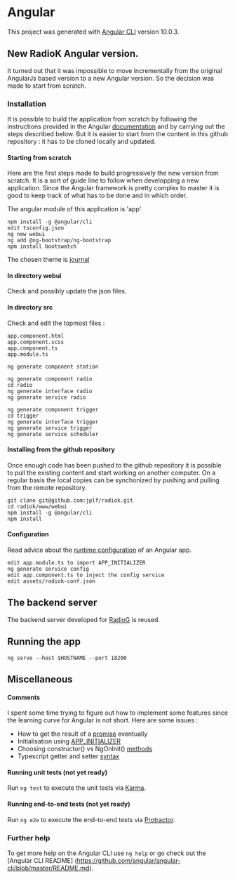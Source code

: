 # Angular

This project was generated with
[Angular CLI](https://github.com/angular/angular-cli) version 10.0.3.

## New RadioK Angular version.

It turned out that it was impossible to move incrementally from the original AngularJs based version to a new Angular version. So the decision was made to start from scratch.

### Installation

It is possible to build the application from scratch by following the instructions provided in the Angular [documentation](https://angular.io/guide/setup-local) and by carrying out the steps described below.
But it is easier to start from the content in this github repository : it has to be cloned locally and updated.

#### Starting from scratch

Here are the first steps made to build progressively the new version from scratch. It is a sort of guide line to follow when developping a new application. Since the Angular framework is pretty complex to master it is good to keep track of what has to be done and in which order.

The angular module of this application is 'app'
```
npm install -g @angular/cli
edit tsconfig.json
ng new webui
ng add @ng-bootstrap/ng-bootstrap
npm install bootswatch
```
The chosen theme is [journal](https://bootswatch.com/journal/)

#### In directory webui

Check and possibly update the json files.

#### In directory src

Check and edit the topmost files :

```
app.component.html
app.component.scss
app.component.ts
app.module.ts
```

```
ng generate component station
```
```
ng generate component radio
cd radio
ng generate interface radio
ng generate service radio
```

```
ng generate component trigger
cd trigger
ng generate interface trigger
ng generate service trigger
ng generate service scheduler
```

#### Installing from the github repository

Once enough code has been pushed to the github repository it is possible to pull the existing content and start working on another computer. On a regular basis the local copies can be synchonized by pushing and pulling from the remote repository.

```
git clone git@github.com:jplf/radiok.git
cd radiok/www/webui
npm install -g @angular/cli
npm install
```

#### Configuration

Read advice about the [runtime configuration](https://www.tektutorialshub.com/angular/angular-runtime-configuration/) of an Angular app.

```
edit app.module.ts to import APP_INITIALIZER
ng generate service config
edit app.component.ts to inject the config service
edit assets/radiok-conf.json
```


## The backend server

The backend server developed for [RadioG](https://github.com/jplf/radiog/tree/master/backend) is reused.

## Running the app

```
ng serve --host $HOSTNAME --port 18200
```
## Miscellaneous

#### Comments

I spent some time trying to figure out how to implement some features since the learning curve for Angular is not short.
Here are some issues :

* How to get the result of a [promise](https://developer.mozilla.org/en-US/docs/Web/JavaScript/Reference/Global_Objects/Promise) eventually
* Initialisation using [APP_INITIALIZER](https://dzone.com/articles/how-to-use-the-app-initializer-token-to-hook-into)
* Choosing constructor() vs NgOnInit() [methods](https://indepth.dev/the-essential-difference-between-constructor-and-ngoninit-in-angular/)
* Typescript getter and setter [syntax](https://www.typescriptlang.org/docs/handbook/classes.html#accessors)


#### Running unit tests (not yet ready)

Run `ng test` to execute the unit tests via
[Karma](https://karma-runner.github.io).

#### Running end-to-end tests (not yet ready)

Run `ng e2e` to execute the end-to-end tests via
[Protractor](http://www.protractortest.org/).

### Further help

To get more help on the Angular CLI use `ng help` or go check out the
[Angular CLI README]
(https://github.com/angular/angular-cli/blob/master/README.md).
